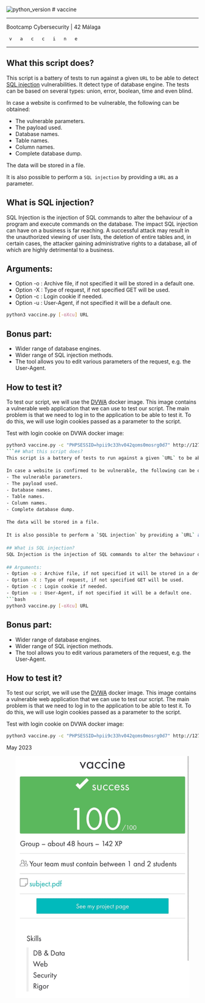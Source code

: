![ [python_version](https://img.shields.io/badge/python-3.9%20%7C%203.10-blue) ](https://img.shields.io/badge/python-3.9%20%7C%203.10-blue)
    # vaccine

_____________________________________
 Bootcamp Cybersecurity | 42 Málaga
 
     v   a   c   c   i   n   e
_____________________________________

## What this script does?
This script is a battery of tests to run against a given `URL` to be able to detect [SQL injection](https://en.wikipedia.org/wiki/SQL_injection) vulnerabilities. It detect type of database engine. The tests can be based on several types: union, error, boolean, time and even blind.

In case a website is confirmed to be vulnerable, the following can be obtained:
- The vulnerable parameters.
- The payload used.
- Database names.
- Table names.
- Column names.
- Complete database dump.

The data will be stored in a file.

It is also possible to perform a `SQL injection` by providing a `URL` as a parameter.

## What is SQL injection?
SQL Injection is the injection of SQL commands to alter the behaviour of a program and execute commands on the database. The impact SQL injection can have on a business is far reaching. A successful attack may result in the unauthorized viewing of user lists, the deletion of entire tables and, in certain cases, the attacker gaining administrative rights to a database, all of which are highly detrimental to a business.

## Arguments:
- Option -o : Archive file, if not specified it will be stored in a default one.
- Option -X : Type of request, if not specified GET will be used.
- Option -c : Login cookie if needed.
- Option -u : User-Agent, if not specified it will be a default one.
```bash
python3 vaccine.py [-oXcu] URL
```

## Bonus part:
- Wider range of database engines.
- Wider range of SQL injection methods.
- The tool allows you to edit various parameters of the request, e.g. the User-Agent.

## How to test it?
To test our script, we will use the [DVWA](https://hub.docker.com/r/vulnerables/web-dvwa) docker image. This image contains a vulnerable web application that we can use to test our script. The main problem is that we need to log in to the application to be able to test it. To do this, we will use login cookies passed as a parameter to the script.

Test with login cookie on DVWA docker image:
```bash
python3 vaccine.py -c "PHPSESSID=hpii9c33hv042qoms0mosrg0d7" http://127.0.0.1/vulnerabilities/sqli/
```## What this script does?
This script is a battery of tests to run against a given `URL` to be able to detect [SQL injection](https://en.wikipedia.org/wiki/SQL_injection) vulnerabilities. It detect type of database engine. The tests can be based on several types: union, error, boolean, time and even blind.

In case a website is confirmed to be vulnerable, the following can be obtained:
- The vulnerable parameters.
- The payload used.
- Database names.
- Table names.
- Column names.
- Complete database dump.

The data will be stored in a file.

It is also possible to perform a `SQL injection` by providing a `URL` as a parameter.

## What is SQL injection?
SQL Injection is the injection of SQL commands to alter the behaviour of a program and execute commands on the database. The impact SQL injection can have on a business is far reaching. A successful attack may result in the unauthorized viewing of user lists, the deletion of entire tables and, in certain cases, the attacker gaining administrative rights to a database, all of which are highly detrimental to a business.

## Arguments:
- Option -o : Archive file, if not specified it will be stored in a default one.
- Option -X : Type of request, if not specified GET will be used.
- Option -c : Login cookie if needed.
- Option -u : User-Agent, if not specified it will be a default one.
```bash
python3 vaccine.py [-oXcu] URL
```

## Bonus part:
- Wider range of database engines.
- Wider range of SQL injection methods.
- The tool allows you to edit various parameters of the request, e.g. the User-Agent.

## How to test it?
To test our script, we will use the [DVWA](https://hub.docker.com/r/vulnerables/web-dvwa) docker image. This image contains a vulnerable web application that we can use to test our script. The main problem is that we need to log in to the application to be able to test it. To do this, we will use login cookies passed as a parameter to the script.

Test with login cookie on DVWA docker image:
```bash
python3 vaccine.py -c "PHPSESSID=hpii9c33hv042qoms0mosrg0d7" http://127.0.0.1/vulnerabilities/sqli/
```

May 2023

<p align="center"> <img src="./vaccine.jpeg" alt="image" width="456" /> </p>